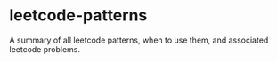 # leetcode-patterns
A summary of all leetcode patterns, when to use them, and associated leetcode problems.
